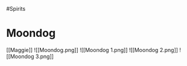 #Spirits
# Moondog
[[Maggie]]
![[Moondog.png]]
![[Moondog 1.png]]
![[Moondog 2.png]]
![[Moondog 3.png]]